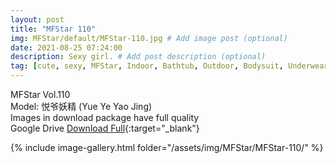 ```yaml
---
layout: post
title: "MFStar 110"
img: MFStar/default/MFStar-110.jpg # Add image post (optional)
date: 2021-08-25 07:24:00
description: Sexy girl. # Add post description (optional)
tag: [cute, sexy, MFStar, Indoor, Bathtub, Outdoor, Bodysuit, Underwear, Cosplay, Big Tits, Tattoo, CHINAGIRLS]
---
```

MFStar Vol.110  
Model: 悦爷妖精 (Yue Ye Yao Jing)  
Images in download package have full quality                    
Google Drive [Download Full](https://ouo.io/FMPki4q){:target="_blank"}

{% include image-gallery.html folder="/assets/img/MFStar/MFStar-110/" %}
